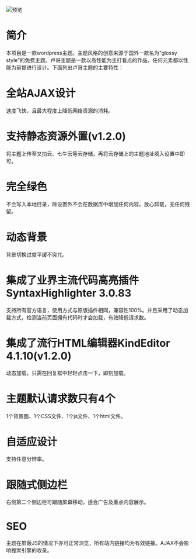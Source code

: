 ![预览](https://github.com/lujunda/LuGeTheme/blob/master/screenshot.png)

# 简介
本项目是一款wordpress主题。主题风格的创意来源于国外一款名为“glossy style”的免费主题。卢哥主题是一款以高性能为主打看点的作品，任何元素都以性能为前提进行设计。下面列出卢哥主题的主要特性：
# 全站AJAX设计
速度飞快，且最大程度上降低网络资源的消耗。
# 支持静态资源外置(v1.2.0)
将主题上传至又拍云、七牛云等云存储，再将云存储上的主题地址填入设置中即可。
# 完全绿色
不会写入本地目录，除设置外不会在数据库中增加任何内容。放心卸载，无任何残留。
# 动态背景
背景切换过度平缓不突兀。
# 集成了业界主流代码高亮插件SyntaxHighlighter 3.0.83
支持所有官方语言，使用方式与原版插件相同，兼容性100%。并且采用了动态加载方式，检测当前页面拥有代码时才会加载，有效降低请求数。
# 集成了流行HTML编辑器KindEditor 4.1.10(v1.2.0)
动态加载，只需在回复框中轻轻点击一下，即刻加载。
# 主题默认请求数只有4个
1个背景图、1个CSS文件、1个js文件、1个html文件。
# 自适应设计
支持任意分辨率。
# 跟随式侧边栏
右侧第二个侧边栏可跟随屏幕移动，适合广告及重点内容展示。
# SEO
主题在屏蔽JS的情况下亦可正常浏览，所有站内链接均为有效链接。AJAX不会影响搜索引擎的收录。
